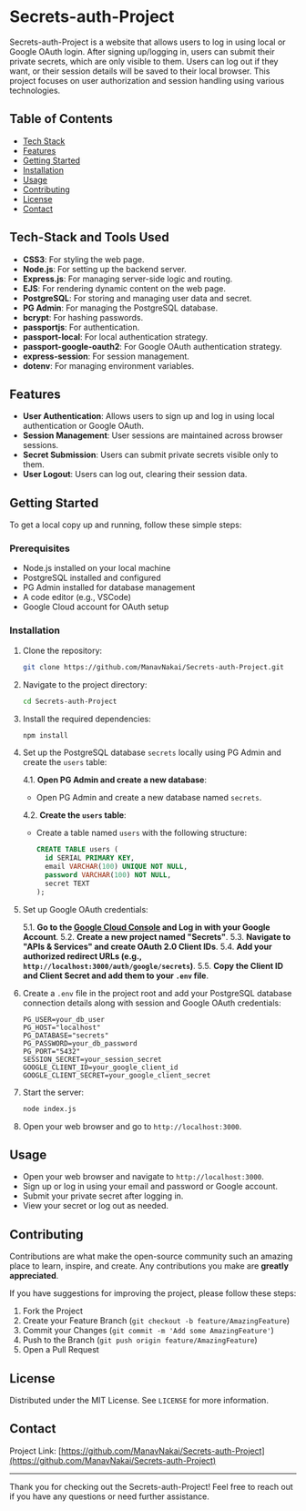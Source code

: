 # Secrets-auth-Project
Secrets-auth-Project is a website that allows users to log in using local or Google OAuth login. After signing up/logging in, users can submit their private secrets, which are only visible to them. Users can log out if they want, or their session details will be saved to their local browser. This project focuses on user authorization and session handling using various technologies.

## Table of Contents
- [Tech Stack](#tech-stack)
- [Features](#features)
- [Getting Started](#getting-started)
- [Installation](#installation)
- [Usage](#usage)
- [Contributing](#contributing)
- [License](#license)
- [Contact](#contact)

## Tech-Stack and Tools Used
- **CSS3**: For styling the web page.
- **Node.js**: For setting up the backend server.
- **Express.js**: For managing server-side logic and routing.
- **EJS**: For rendering dynamic content on the web page.
- **PostgreSQL**: For storing and managing user data and secret.
- **PG Admin**: For managing the PostgreSQL database.
- **bcrypt**: For hashing passwords.
- **passportjs**: For authentication.
- **passport-local**: For local authentication strategy.
- **passport-google-oauth2**: For Google OAuth authentication strategy.
- **express-session**: For session management.
- **dotenv**: For managing environment variables.

## Features
- **User Authentication**: Allows users to sign up and log in using local authentication or Google OAuth.
- **Session Management**: User sessions are maintained across browser sessions.
- **Secret Submission**: Users can submit private secrets visible only to them.
- **User Logout**: Users can log out, clearing their session data.

## Getting Started
To get a local copy up and running, follow these simple steps:

### Prerequisites
- Node.js installed on your local machine
- PostgreSQL installed and configured
- PG Admin installed for database management
- A code editor (e.g., VSCode)
- Google Cloud account for OAuth setup

### Installation
1. Clone the repository:
   ```sh
   git clone https://github.com/ManavNakai/Secrets-auth-Project.git
   ```
2. Navigate to the project directory:
   ```sh
   cd Secrets-auth-Project
   ```
3. Install the required dependencies:
   ```sh
   npm install
   ```
   
4. Set up the PostgreSQL database `secrets` locally using PG Admin and create the `users` table:
   
   4.1. **Open PG Admin and create a new database**:
   
   - Open PG Admin and create a new database named `secrets`.
     
   4.2. **Create the `users` table**:
   
   - Create a table named `users` with the following structure:
     
     ```sql
     CREATE TABLE users (
       id SERIAL PRIMARY KEY,
       email VARCHAR(100) UNIQUE NOT NULL,
       password VARCHAR(100) NOT NULL,
       secret TEXT
     );
     ```

5. Set up Google OAuth credentials:
   
   5.1. **Go to the [Google Cloud Console](https://console.cloud.google.com/) and Log in with your Google Account**.
   5.2. **Create a new project named "Secrets"**.
   5.3. **Navigate to "APIs & Services" and create OAuth 2.0 Client IDs**.
   5.4. **Add your authorized redirect URLs (e.g., `http://localhost:3000/auth/google/secrets`)**.
   5.5. **Copy the Client ID and Client Secret and add them to your `.env` file**.

6. Create a `.env` file in the project root and add your PostgreSQL database connection details along with session and Google OAuth credentials:
   
   ```plaintext
   PG_USER=your_db_user
   PG_HOST="localhost"
   PG_DATABASE="secrets"
   PG_PASSWORD=your_db_password
   PG_PORT="5432"
   SESSION_SECRET=your_session_secret
   GOOGLE_CLIENT_ID=your_google_client_id
   GOOGLE_CLIENT_SECRET=your_google_client_secret
   ```

7. Start the server:
   ```sh
   node index.js
   ```

8. Open your web browser and go to `http://localhost:3000`.

## Usage
- Open your web browser and navigate to `http://localhost:3000`.
- Sign up or log in using your email and password or Google account.
- Submit your private secret after logging in.
- View your secret or log out as needed.

## Contributing
Contributions are what make the open-source community such an amazing place to learn, inspire, and create. Any contributions you make are **greatly appreciated**.

If you have suggestions for improving the project, please follow these steps:
1. Fork the Project
2. Create your Feature Branch (`git checkout -b feature/AmazingFeature`)
3. Commit your Changes (`git commit -m 'Add some AmazingFeature'`)
4. Push to the Branch (`git push origin feature/AmazingFeature`)
5. Open a Pull Request

## License
Distributed under the MIT License. See `LICENSE` for more information.

## Contact
Project Link: [https://github.com/ManavNakai/Secrets-auth-Project](https://github.com/ManavNakai/Secrets-auth-Project)

---

Thank you for checking out the Secrets-auth-Project! Feel free to reach out if you have any questions or need further assistance.
